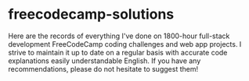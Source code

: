 # freecodecamp-solutions
Here are the records of everything I've done on 1800-hour full-stack development FreeCodeCamp coding challenges and web app projects. I strive to maintain it up to date on a regular basis with accurate code explanations easily understandable English. If you have any recommendations, please do not hesitate to suggest them!

